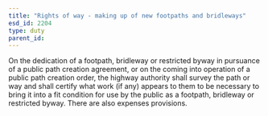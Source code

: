 ```yaml
---
title: "Rights of way - making up of new footpaths and bridleways"
esd_id: 2204
type: duty
parent_id:  
---
```


On the dedication of a footpath, bridleway or restricted byway in pursuance of a public path creation agreement, or on the coming into operation of a public path creation order, the highway authority shall survey the path or way and shall certify what work (if any) appears to them to be necessary to bring it into a fit condition for use by the public as a footpath, bridleway or restricted byway.  There are also expenses provisions.


